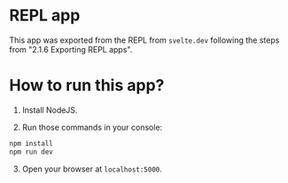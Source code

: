 # REPL app

This app was exported from the REPL from `svelte.dev` following the steps from "2.1.6 Exporting REPL apps".

# How to run this app?

1. Install NodeJS.

2. Run those commands in your console:

```bash
npm install
npm run dev
```

3. Open your browser at `localhost:5000`.
